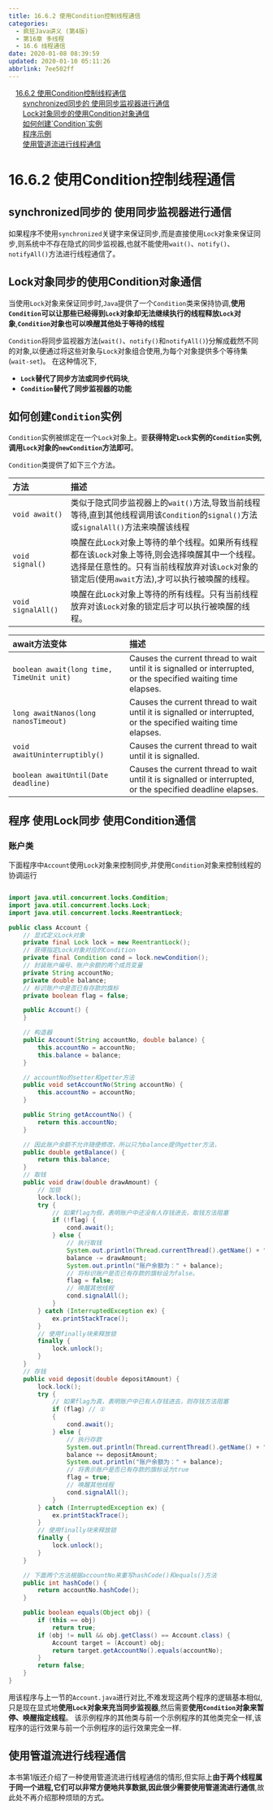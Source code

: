 ```yaml
---
title: 16.6.2 使用Condition控制线程通信
categories: 
  - 疯狂Java讲义 (第4版)
  - 第16章 多线程
  - 16.6 线程通信
date: 2020-01-08 08:39:59
updated: 2020-01-10 05:11:26
abbrlink: 7ee502ff
---
```

<div id='my_toc'><a href="/JavaReadingNotes/7ee502ff/#16-6-2-使用Condition控制线程通信" class="header_1">16.6.2 使用Condition控制线程通信</a>&nbsp;<br><a href="/JavaReadingNotes/7ee502ff/#synchronized同步的-使用同步监视器进行通信" class="header_2">synchronized同步的 使用同步监视器进行通信</a>&nbsp;<br><a href="/JavaReadingNotes/7ee502ff/#Lock对象同步的使用Condition对象通信" class="header_2">Lock对象同步的使用Condition对象通信</a>&nbsp;<br><a href="/JavaReadingNotes/7ee502ff/#如何创建-Condition-实例" class="header_2">如何创建`Condition`实例</a>&nbsp;<br><a href="/JavaReadingNotes/7ee502ff/#程序示例" class="header_2">程序示例</a>&nbsp;<br><a href="/JavaReadingNotes/7ee502ff/#使用管道流进行线程通信" class="header_2">使用管道流进行线程通信</a>&nbsp;<br></div>
<style>.header_1{margin-left: 1em;}.header_2{margin-left: 2em;}.header_3{margin-left: 3em;}.header_4{margin-left: 4em;}.header_5{margin-left: 5em;}.header_6{margin-left: 6em;}</style>
<!--more-->
<script>if (navigator.platform.search('arm')==-1){document.getElementById('my_toc').style.display = 'none';}var e,p = document.getElementsByTagName('p');while (p.length>0) {e = p[0];e.parentElement.removeChild(e);}</script>

<!--end-->
# 16.6.2 使用Condition控制线程通信
## synchronized同步的 使用同步监视器进行通信
如果程序不使用`synchronized`关键字来保证同步,而是直接使用`Lock`对象来保证同步,则系统中不存在隐式的同步监视器,也就不能使用`wait()`、`notify()`、`notifyAll()`方法进行线程通信了。
## Lock对象同步的使用Condition对象通信
当使用`Lock`对象来保证同步时,`Java`提供了一个`Condition`类来保持协调,**使用`Condition`可以让那些已经得到`Lock`对象却无法继续执行的线程释放`Lock`对象**,**`Condition`对象也可以唤醒其他处于等待的线程**

`Condition`将同步监视器方法(`wait()`、`notify()`和`notifyAll()`)分解成截然不同的对象,以便通过将这些对象与`Lock`对象组合使用,为每个对象提供多个等待集(`wait-set`)。
在这种情况下,
- **`Lock`替代了同步方法或同步代码块**,
- **`Condition`替代了同步监视器的功能**

## 如何创建`Condition`实例
`Condition`实例被绑定在一个`Lock`对象上。要**获得特定`Lock`实例的`Condition`实例,调用`Lock`对象的`newCondition`方法即可**。

`Condition`类提供了如下三个方法。

|方法|描述|
|:--|:--|
|`void await()`|类似于隐式同步监视器上的`wait()`方法,导致当前线程等待,直到其他线程调用该`Condition`的`signal()`方法或`signalAll()`方法来唤醒该线程|
|`void signal()`|唤醒在此`Lock`对象上等待的单个线程。如果所有线程都在该`Lock`对象上等待,则会选择唤醒其中一个线程。选择是仼意性的。只有当前线程放弃对该`Lock`对象的锁定后(使用`await`方法),才可以执行被唤醒的线程。|
|`void signalAll()`|唤醒在此`Lock`对象上等待的所有线程。只有当前线程放弃对该`Lock`对象的锁定后才可以执行被唤醒的线程。|

|await方法变体|描述|
|:--|:--|
|`boolean await(long time, TimeUnit unit)`|Causes the current thread to wait until it is signalled or interrupted, or the specified waiting time elapses.|
|`long awaitNanos(long nanosTimeout)`|Causes the current thread to wait until it is signalled or interrupted, or the specified waiting time elapses.|
|`void awaitUninterruptibly()`|Causes the current thread to wait until it is signalled.|
|`boolean awaitUntil(Date deadline)`|Causes the current thread to wait until it is signalled or interrupted, or the specified deadline elapses.|

## 程序 使用Lock同步 使用Condition通信
### 账户类
下面程序中`Account`使用`Lock`对象来控制同步,并使用`Condition`对象来控制线程的协调运行
```java

import java.util.concurrent.locks.Condition;
import java.util.concurrent.locks.Lock;
import java.util.concurrent.locks.ReentrantLock;

public class Account {
    // 显式定义Lock对象
    private final Lock lock = new ReentrantLock();
    // 获得指定Lock对象对应的Condition
    private final Condition cond = lock.newCondition();
    // 封装账户编号、账户余额的两个成员变量
    private String accountNo;
    private double balance;
    // 标识账户中是否已有存款的旗标
    private boolean flag = false;

    public Account() {
    }

    // 构造器
    public Account(String accountNo, double balance) {
        this.accountNo = accountNo;
        this.balance = balance;
    }

    // accountNo的setter和getter方法
    public void setAccountNo(String accountNo) {
        this.accountNo = accountNo;
    }

    public String getAccountNo() {
        return this.accountNo;
    }

    // 因此账户余额不允许随便修改，所以只为balance提供getter方法，
    public double getBalance() {
        return this.balance;
    }
    // 取钱
    public void draw(double drawAmount) {
        // 加锁
        lock.lock();
        try {
            // 如果flag为假，表明账户中还没有人存钱进去，取钱方法阻塞
            if (!flag) {
                cond.await();
            } else {
                // 执行取钱
                System.out.println(Thread.currentThread().getName() + " 取钱:" + drawAmount);
                balance -= drawAmount;
                System.out.println("账户余额为：" + balance);
                // 将标识账户是否已有存款的旗标设为false。
                flag = false;
                // 唤醒其他线程
                cond.signalAll();
            }
        } catch (InterruptedException ex) {
            ex.printStackTrace();
        }
        // 使用finally块来释放锁
        finally {
            lock.unlock();
        }
    }
    // 存钱
    public void deposit(double depositAmount) {
        lock.lock();
        try {
            // 如果flag为真，表明账户中已有人存钱进去，则存钱方法阻塞
            if (flag) // ①
            {
                cond.await();
            } else {
                // 执行存款
                System.out.println(Thread.currentThread().getName() + " 存款:" + depositAmount);
                balance += depositAmount;
                System.out.println("账户余额为：" + balance);
                // 将表示账户是否已有存款的旗标设为true
                flag = true;
                // 唤醒其他线程
                cond.signalAll();
            }
        } catch (InterruptedException ex) {
            ex.printStackTrace();
        }
        // 使用finally块来释放锁
        finally {
            lock.unlock();
        }
    }

    // 下面两个方法根据accountNo来重写hashCode()和equals()方法
    public int hashCode() {
        return accountNo.hashCode();
    }

    public boolean equals(Object obj) {
        if (this == obj)
            return true;
        if (obj != null && obj.getClass() == Account.class) {
            Account target = (Account) obj;
            return target.getAccountNo().equals(accountNo);
        }
        return false;
    }
}
```
用该程序与上一节的`Account.java`进行对比,不难发现这两个程序的逻辑基本相似,只是现在显式地**使用`Lock`对象来充当同步监视器**,然后需要**使用`Condition`对象来暂停、唤醒指定线程**。
该示例程序的其他类与前一个示例程序的其他类完全一样,该程序的运行效果与前一个示例程序的运行效果完全一样.
## 使用管道流进行线程通信
本书第1版还介绍了一种使用管道流进行线程通信的情形,但实际上**由于两个线程属于同一个进程,它们可以非常方便地共享数据,因此很少需要使用管道流进行通信**,故此处不再介绍那种烦琐的方式。